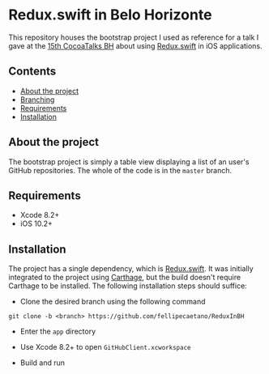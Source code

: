 # Redux.swift in Belo Horizonte

This repository houses the bootstrap project I used as reference for a talk I gave at the [15th CocoaTalks BH](https://www.meetup.com/CocoaHeads-Talks-BH/events/237132787/) about using [Redux.swift](https://github.com/fellipecaetano/Redux.swift) in iOS applications.

## Contents

- [About the project](#about-the-project)
- [Branching](#branching)
- [Requirements](#requirements)
- [Installation](#installation)

## About the project

The bootstrap project is simply a table view displaying a list of an user's GitHub repositories. The whole of the code is in the `master` branch.

## Requirements

- Xcode 8.2+
- iOS 10.2+

## Installation

The project has a single dependency, which is [Redux.swift](https://github.com/fellipecaetano/Redux.swift). It was initially integrated to the project using [Carthage](https://github.com/Carthage/Carthage), but the build doesn't require Carthage to be installed. The following installation steps should suffice:

- Clone the desired branch using the following command
```shell
git clone -b <branch> https://github.com/fellipecaetano/ReduxInBH
```

- Enter the `app` directory

- Use Xcode 8.2+ to open `GitHubClient.xcworkspace`

- Build and run

